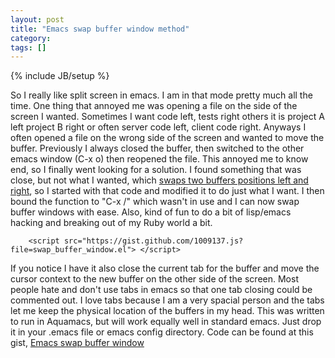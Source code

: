 ```yaml
---
layout: post
title: "Emacs swap buffer window method"
category:
tags: []
---
```

{% include JB/setup %}

So I really like split screen in emacs. I am in that mode pretty much all the time. One thing that annoyed me was opening a file on the side of the screen I wanted. Sometimes I want code left, tests right others it is project A left project B right or often server code left, client code right. Anyways I often opened a file on the wrong side of the screen and wanted to move the buffer. Previously I always closed the buffer, then switched to the other emacs window (C-x o) then reopened the file. This annoyed me to know end, so I finally went looking for a solution. I found something that was close, but not what I wanted, which [swaps two buffers positions left and right](http://stackoverflow.com/questions/1774832/how-to-swap-the-buffers-in-2-windows-emacs), so I started with that code and modified it to do just what I want. I then bound the function to "C-x /" which wasn't in use and I can now swap buffer windows with ease. Also, kind of fun to do a bit of lisp/emacs hacking and breaking out of my Ruby world a bit.

        <script src="https://gist.github.com/1009137.js?file=swap_buffer_window.el"> </script>

If you notice I have it also close the current tab for the buffer and move the cursor context to the new buffer on the other side of the screen. Most people hate and don't use tabs in emacs so that one tab closing could be commented out. I love tabs because I am a very spacial person and the tabs let me keep the physical location of the buffers in my head. This was written to run in Aquamacs, but will work equally well in standard emacs. Just drop it in your .emacs file or emacs config directory.     Code can be found at this gist, [Emacs swap buffer window](https://gist.github.com/1009137)